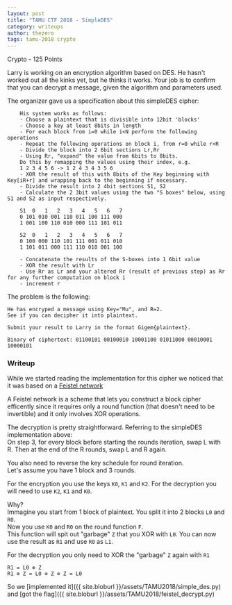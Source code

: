 ```yaml
---
layout: post
title: "TAMU CTF 2018 - SimpleDES"
category: writeups
author: thezero
tags: tamu-2018 crypto
---
```


Crypto - 125 Points

Larry is working on an encryption algorithm based on DES.
He hasn't worked out all the kinks yet, but he thinks it works.
Your job is to confirm that you can decrypt a message, given the algorithm and parameters used.

The organizer gave us a specification about this simpleDES cipher:

```
    His system works as follows:
    - Choose a plaintext that is divisible into 12bit 'blocks'
    - Choose a key at least 8bits in length
    - For each block from i=0 while i<N perform the following operations
    - Repeat the following operations on block i, from r=0 while r<R
    - Divide the block into 2 6bit sections Lr,Rr
    - Using Rr, "expand" the value from 6bits to 8bits.
    Do this by remapping the values using their index, e.g.
    1 2 3 4 5 6 -> 1 2 4 3 4 3 5 6
    - XOR the result of this with 8bits of the Key beginning with Key[iR+r] and wrapping back to the beginning if necessary.
    - Divide the result into 2 4bit sections S1, S2
    - Calculate the 2 3bit values using the two "S boxes" below, using S1 and S2 as input respectively.

    S1  0   1   2   3   4   5   6   7
    0 101 010 001 110 011 100 111 000
    1 001 100 110 010 000 111 101 011

    S2  0   1   2   3   4   5   6   7
    0 100 000 110 101 111 001 011 010
    1 101 011 000 111 110 010 001 100

    - Concatenate the results of the S-boxes into 1 6bit value
    - XOR the result with Lr
    - Use Rr as Lr and your altered Rr (result of previous step) as Rr for any further computation on block i
    - increment r
```

The problem is the following:

```
He has encryped a message using Key="Mu", and R=2.
See if you can decipher it into plaintext.

Submit your result to Larry in the format Gigem{plaintext}.

Binary of ciphertext: 01100101 00100010 10001100 01011000 00010001 10000101
```

### Writeup

While we started reading the implementation for this cipher we noticed that it was based on a [Feistel network](https://en.wikipedia.org/wiki/Feistel_cipher)

A Feistel network is a scheme that lets you construct a block cipher efficently since it requires only a round function (that doesn't need to be invertible) and it only involves XOR operations.

The decryption is pretty straightforward.
Referring to the simpleDES implementation above:  
On step 3, for every block before starting the rounds iteration, swap L with R.
Then at the end of the R rounds, swap L and R again.

You also need to reverse the key schedule for round iteration.  
Let's assume you have 1 block and 3 rounds.

For the encryption you use the keys `K0`, `K1` and `K2`.
For the decryption you will need to use `K2`, `K1` and `K0`.

Why?  
Immagine you start from 1 block of plaintext. You split it into 2 blocks `L0` and `R0`.  
Now you use `K0` and `R0` on the round function `F`.  
This function will spit out "garbage" `Z` that you XOR with `L0`.
You can now use the result as `R1` and use `R0` as `L1`.

For the decryption you only need to XOR the "garbage" `Z` again with `R1`

```
R1 = L0 ⊕ Z
R1 ⊕ Z = L0 ⊕ Z ⊕ Z = L0
```

So we [implemented it]({{ site.bloburl }}/assets/TAMU2018/simple_des.py) and [got the flag]({{ site.bloburl }}/assets/TAMU2018/feistel_decrypt.py)
